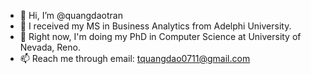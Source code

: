 - 👋 Hi, I’m @quangdaotran
- 🌱 I received my MS in Business Analytics from Adelphi University.
- 💞️ Right now, I'm doing my PhD in Computer Science at University of Nevada, Reno.
- 📫 Reach me through email: tquangdao0711@gmail.com

<!---
quangdaotran/quangdaotran is a ✨ special ✨ repository because its `README.md` (this file) appears on your GitHub profile.
You can click the Preview link to take a look at your changes.
--->
